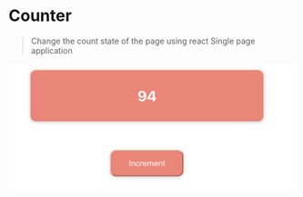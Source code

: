 # Counter
> Change the count state of the page using react
> Single page application

![Increment Image](./Increment.png)

